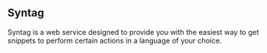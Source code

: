 ## Syntag

Syntag is a web service designed to provide you with the easiest way to get snippets to perform certain actions in a language of your choice.
